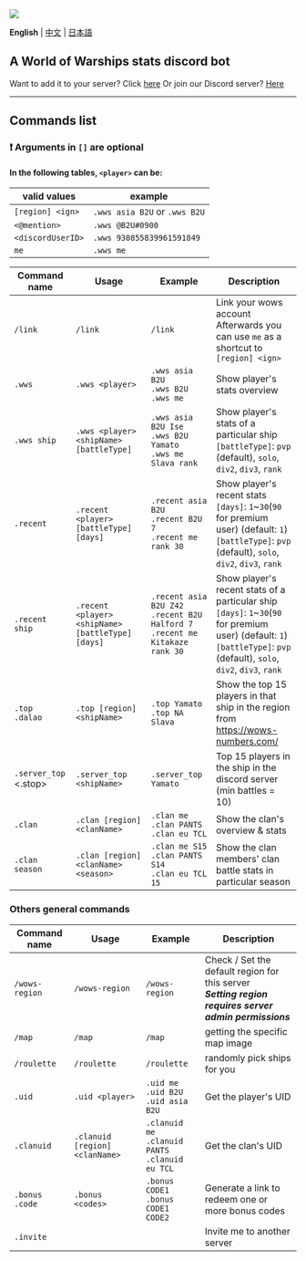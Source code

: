 ![](https://i.imgur.com/YT4ZlZc.png)

**English** | [中文](https://github.com/B-2U/ISAC/blob/master/README_zh.md) | [日本語](https://github.com/B-2U/ISAC/blob/master/README_ja.md)

## A World of Warships stats discord bot

Want to add it to your server? Click [here](https://discord.com/api/oauth2/authorize?client_id=961882964034203648&permissions=51264&scope=bot%20applications.commands)
Or join our Discord server? [Here](https://discord.gg/z6sV6kEZGV)

---

## Commands list

### **❗ Arguments in `[]` are optional**

#### In the following tables, `<player>` can be:  
  | valid values      | example                       |
  | ----------------- | ----------------------------- |
  | `[region] <ign>`  | `.wws asia B2U` or `.wws B2U` |
  | `<@mention>`      | `.wws @B2U#0900`              |
  | `<discordUserID>` | `.wws 930855839961591849`     |
  | `me`              | `.wws me`                     |


| Command name               | Usage                                             | Example                                                                            | Description                                                                                                                                                                    |
| -------------------------- | ------------------------------------------------- | ---------------------------------------------------------------------------------- | ------------------------------------------------------------------------------------------------------------------------------------------------------------------------------ |
| `/link`                    | `/link`                                           | `/link`                                                                            | Link your wows account<br>Afterwards you can use `me` as a shortcut to `[region] <ign>`                                                                                        |
| `.wws`                     | `.wws <player>`                                   | `.wws asia B2U`<br>`.wws B2U`<br>`.wws me`                                         | Show player's stats overview                                                                                                                                                   |
| `.wws ship`                | `.wws <player> <shipName> [battleType]`           | `.wws asia B2U Ise`<br>`.wws B2U Yamato`<br>`.wws me Slava rank`                   | Show player's stats of a particular ship<br>`[battleType]`: `pvp` (default), `solo`, `div2`, `div3`, `rank`                                                                    |
| `.recent`                  | `.recent <player> [battleType] [days]`            | `.recent asia B2U`<br>`.recent B2U 7`<br>`.recent me rank 30`                      | Show player's recent stats<br>`[days]`: `1`~`30`(`90` for premium user) (default: `1`)<br>`[battleType]`: `pvp` (default), `solo`, `div2`, `div3`, `rank`                      |
| `.recent ship`             | `.recent <player> <shipName> [battleType] [days]` | `.recent asia B2U Z42`<br>`.recent B2U Halford 7`<br>`.recent me Kitakaze rank 30` | Show player's recent stats of a particular ship<br>`[days]`: `1`~`30`(`90` for premium user) (default: `1`)<br>`[battleType]`: `pvp` (default), `solo`, `div2`, `div3`, `rank` |
| `.top`<br>`.dalao`         | `.top [region] <shipName>`                        | `.top Yamato` <br> `.top NA Slava`                                                 | Show the top 15 players in that ship in the region <br> from https://wows-numbers.com/                                                                                         |
| `.server_top` <br> <.stop> | `.server_top <shipName>`                          | `.server_top Yamato`                                                               | Top 15 players in the ship in the discord server (min battles = 10)                                                                                                            |
| `.clan`                    | `.clan [region] <clanName>`                       | `.clan me` <br> `.clan PANTS` <br> `.clan eu TCL`                                  | Show the clan's overview & stats                                                                                                                                               |
| `.clan season`             | `.clan [region] <clanName> <season>`              | `.clan me S15` <br> `.clan PANTS S14` <br> `.clan eu TCL 15`                       | Show the clan members' clan battle stats in particular season                                                                                                                  |


### Others general commands
| Command name        | Usage                          | Example                                                | Description                                                                                                |
| ------------------- | ------------------------------ | ------------------------------------------------------ | ---------------------------------------------------------------------------------------------------------- |
| `/wows-region`      | `/wows-region`                 | `/wows-region`                                         | Check / Set the default region for this server <br> ***Setting region requires server admin permissions*** |
| `/map`              | `/map`                         | `/map`                                                 | getting the specific map image                                                                             |
| `/roulette`         | `/roulette`                    | `/roulette`                                            | randomly pick ships for you                                                                                |
| `.uid`              | `.uid <player>`                | `.uid me`<br>`.uid B2U`<br>`.uid asia B2U`             | Get the player's UID                                                                                       |
| `.clanuid`          | `.clanuid [region] <clanName>` | `.clanuid me`<br>`.clanuid PANTS`<br>`.clanuid eu TCL` | Get the clan's UID                                                                                         |
| `.bonus`<br>`.code` | `.bonus <codes>`               | `.bonus CODE1`<br>`.bonus CODE1 CODE2`                 | Generate a link to redeem one or more bonus codes                                                          |
| `.invite`           |                                |                                                        | Invite me to another server                                                                                |
